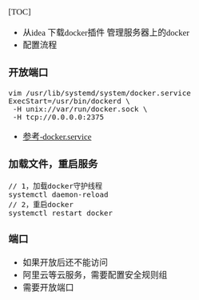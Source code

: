 <span  style="font-family: Simsun,serif; font-size: 17px; ">

[TOC]

- 从idea 下载docker插件 管理服务器上的docker
- 配置流程

### 开放端口

~~~
vim /usr/lib/systemd/system/docker.service
ExecStart=/usr/bin/dockerd \
 -H unix://var/run/docker.sock \
 -H tcp://0.0.0.0:2375
~~~

- [参考-docker.service](./conf/docker.service)

### 加载文件，重启服务

~~~
// 1，加载docker守护线程
systemctl daemon-reload
// 2，重启docker
systemctl restart docker
~~~

### 端口

- 如果开放后还不能访问
- 阿里云等云服务，需要配置安全规则组
- 需要开放端口

</span>